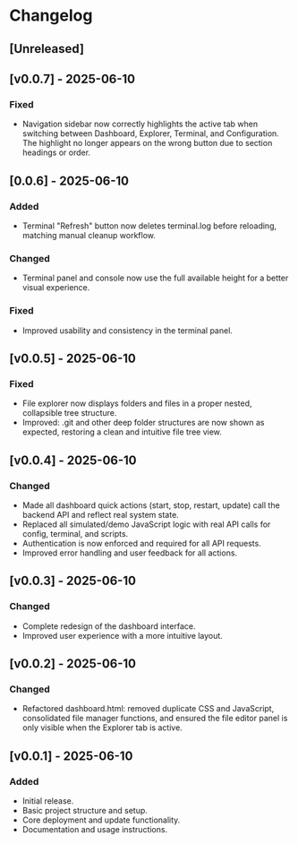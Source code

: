 # Changelog

## [Unreleased]

## [v0.0.7] - 2025-06-10
### Fixed
- Navigation sidebar now correctly highlights the active tab when switching between Dashboard, Explorer, Terminal, and Configuration. The highlight no longer appears on the wrong button due to section headings or order.

## [0.0.6] - 2025-06-10
### Added
- Terminal "Refresh" button now deletes terminal.log before reloading, matching manual cleanup workflow.
### Changed
- Terminal panel and console now use the full available height for a better visual experience.
### Fixed
- Improved usability and consistency in the terminal panel.

## [v0.0.5] - 2025-06-10
### Fixed
- File explorer now displays folders and files in a proper nested, collapsible tree structure.
- Improved: .git and other deep folder structures are now shown as expected, restoring a clean and intuitive file tree view.

## [v0.0.4] - 2025-06-10
### Changed
- Made all dashboard quick actions (start, stop, restart, update) call the backend API and reflect real system state.
- Replaced all simulated/demo JavaScript logic with real API calls for config, terminal, and scripts.
- Authentication is now enforced and required for all API requests.
- Improved error handling and user feedback for all actions.

## [v0.0.3] - 2025-06-10
### Changed
- Complete redesign of the dashboard interface.
- Improved user experience with a more intuitive layout.

## [v0.0.2] - 2025-06-10
### Changed
- Refactored dashboard.html: removed duplicate CSS and JavaScript, consolidated file manager functions, and ensured the file editor panel is only visible when the Explorer tab is active.

## [v0.0.1] - 2025-06-10
### Added
- Initial release.
- Basic project structure and setup.
- Core deployment and update functionality.
- Documentation and usage instructions.